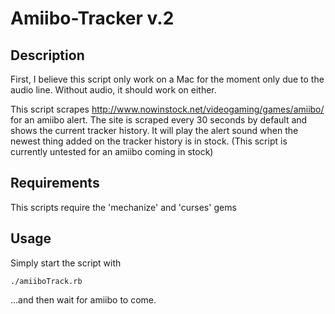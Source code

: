 # Amiibo-Tracker v.2

## Description
First, I believe this script only work on a Mac for the moment only due to the audio line. Without audio, it should work on either. 

This script scrapes http://www.nowinstock.net/videogaming/games/amiibo/ for an amiibo alert. The site is scraped every 30 seconds by default and shows the current tracker history. It will play the alert sound when the newest thing added on the tracker history is in stock. (This script is currently untested for an amiibo coming in stock)

## Requirements
This scripts require the 'mechanize' and 'curses' gems

## Usage
Simply start the script with 

````
./amiiboTrack.rb
````

...and then wait for amiibo to come.